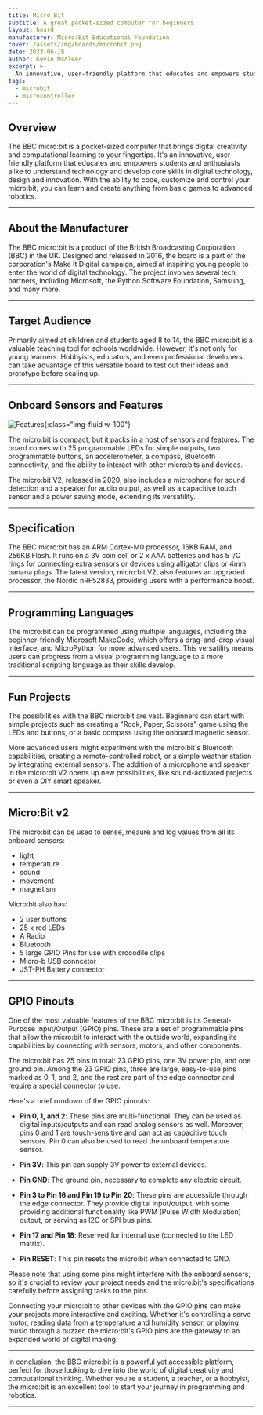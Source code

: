 ```yaml
---
title: Micro:Bit
subtitle: A great pocket-sized computer for beginners
layout: board
manufacturer: Micro:Bit Educational Foundation
cover: /assets/img/boards/microbit.png
date: 2023-06-19
author: Kevin McAleer
excerpt: >-
  An innovative, user-friendly platform that educates and empowers students and enthusiasts alike to understand technology and develop core skills in digital technology, design and innovation
tags:
  - microbit
  - microcontroller
---
```


## Overview

The BBC micro:bit is a pocket-sized computer that brings digital creativity and computational learning to your fingertips. It's an innovative, user-friendly platform that educates and empowers students and enthusiasts alike to understand technology and develop core skills in digital technology, design and innovation. With the ability to code, customize and control your micro:bit, you can learn and create anything from basic games to advanced robotics.

---

## About the Manufacturer

The BBC micro:bit is a product of the British Broadcasting Corporation (BBC) in the UK. Designed and released in 2016, the board is a part of the corporation's Make It Digital campaign, aimed at inspiring young people to enter the world of digital technology. The project involves several tech partners, including Microsoft, the Python Software Foundation, Samsung, and many more.

---

## Target Audience

Primarily aimed at children and students aged 8 to 14, the BBC micro:bit is a valuable teaching tool for schools worldwide. However, it's not only for young learners. Hobbyists, educators, and even professional developers can take advantage of this versatile board to test out their ideas and prototype before scaling up.

---

## Onboard Sensors and Features

![Features](/assets/img/boards/features.jpg){:class="img-fluid w-100"}

The micro:bit is compact, but it packs in a host of sensors and features. The board comes with 25 programmable LEDs for simple outputs, two programmable buttons, an accelerometer, a compass, Bluetooth connectivity, and the ability to interact with other micro:bits and devices.

The micro:bit V2, released in 2020, also includes a microphone for sound detection and a speaker for audio output, as well as a capacitive touch sensor and a power saving mode, extending its versatility.

---

## Specification

The BBC micro:bit has an ARM Cortex-M0 processor, 16KB RAM, and 256KB Flash. It runs on a 3V coin cell or 2 x AAA batteries and has 5 I/O rings for connecting extra sensors or devices using alligator clips or 4mm banana plugs. The latest version, micro:bit V2, also features an upgraded processor, the Nordic nRF52833, providing users with a performance boost.

---

## Programming Languages

The micro:bit can be programmed using multiple languages, including the beginner-friendly Microsoft MakeCode, which offers a drag-and-drop visual interface, and MicroPython for more advanced users. This versatility means users can progress from a visual programming language to a more traditional scripting language as their skills develop.

---

## Fun Projects

The possibilities with the BBC micro:bit are vast. Beginners can start with simple projects such as creating a "Rock, Paper, Scissors" game using the LEDs and buttons, or a basic compass using the onboard magnetic sensor.

More advanced users might experiment with the micro:bit's Bluetooth capabilities, creating a remote-controlled robot, or a simple weather station by integrating external sensors. The addition of a microphone and speaker in the micro:bit V2 opens up new possibilities, like sound-activated projects or even a DIY smart speaker.

---


## Micro:Bit v2

The micro:bit can be used to sense, meaure and log values from all its onboard sensors:

* light
* temperature
* sound
* movement
* magnetism

Micro:bit also has:

* 2 user buttons
* 25 x red LEDs
* A Radio
* Bluetooth
* 5 large GPIO Pins for use with crocodile clips
* Micro-b USB conncetor
* JST-PH Battery connector

---

## GPIO Pinouts

One of the most valuable features of the BBC micro:bit is its General-Purpose Input/Output (GPIO) pins. These are a set of programmable pins that allow the micro:bit to interact with the outside world, expanding its capabilities by connecting with sensors, motors, and other components. 

The micro:bit has 25 pins in total: 23 GPIO pins, one 3V power pin, and one ground pin. Among the 23 GPIO pins, three are large, easy-to-use pins marked as 0, 1, and 2, and the rest are part of the edge connector and require a special connector to use.

Here's a brief rundown of the GPIO pinouts:

* **Pin 0, 1, and 2**: These pins are multi-functional. They can be used as digital inputs/outputs and can read analog sensors as well. Moreover, pins 0 and 1 are touch-sensitive and can act as capacitive touch sensors. Pin 0 can also be used to read the onboard temperature sensor.

* **Pin 3V**: This pin can supply 3V power to external devices.

* **Pin GND**: The ground pin, necessary to complete any electric circuit.

* **Pin 3 to Pin 16 and Pin 19 to Pin 20**: These pins are accessible through the edge connector. They provide digital input/output, with some providing additional functionality like PWM (Pulse Width Modulation) output, or serving as I2C or SPI bus pins.

* **Pin 17 and Pin 18**: Reserved for internal use (connected to the LED matrix).

* **Pin RESET**: This pin resets the micro:bit when connected to GND.

Please note that using some pins might interfere with the onboard sensors, so it's crucial to review your project needs and the micro:bit's specifications carefully before assigning tasks to the pins.

Connecting your micro:bit to other devices with the GPIO pins can make your projects more interactive and exciting. Whether it's controlling a servo motor, reading data from a temperature and humidity sensor, or playing music through a buzzer, the micro:bit's GPIO pins are the gateway to an expanded world of digital making.

---

In conclusion, the BBC micro:bit is a powerful yet accessible platform, perfect for those looking to dive into the world of digital creativity and computational thinking. Whether you're a student, a teacher, or a hobbyist, the micro:bit is an excellent tool to start your journey in programming and robotics.

---
